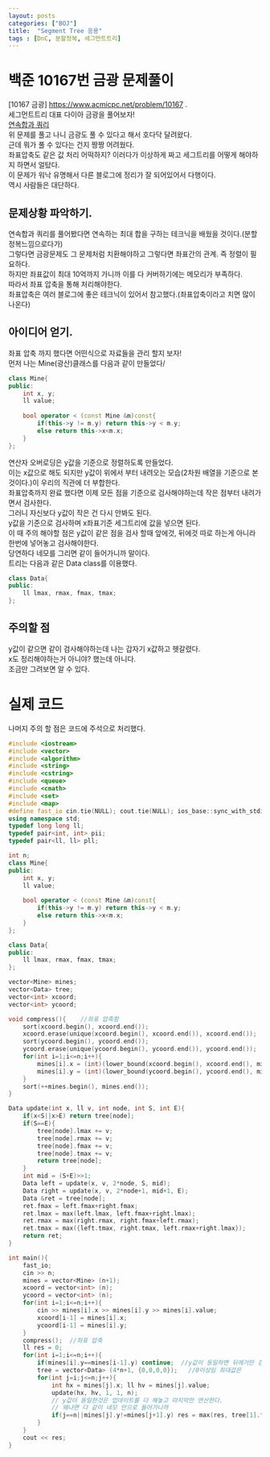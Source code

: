 ```yaml
---
layout: posts
categories: ["BOJ"]
title:  "Segment Tree 응용"
tags : [DnC, 분할정복, 세그먼트트리]
---
```


백준 10167번 금광 문제풀이
====================================

[10167 금광] <https://www.acmicpc.net/problem/10167>  .     
 세그먼트트리 대표 다이아 금광을 풀어보자!       
[연속합과 쿼리](https://www.acmicpc.net/problem/16993)       
위 문제를 풀고 나니 금광도 풀 수 있다고 해서 호다닥 달려왔다.      
근데 뭐가 풀 수 있다는 건지 짱짱 어려웠다.      
좌표압축도 같은 값 처리 어떡하지? 이러다가 이상하게 짜고 세그트리를 어떻게 해야하지 하면서 얼탔다.      
이 문제가 워낙 유명해서 다른 블로그에 정리가 잘 되어있어서 다행이다.      
역시 사람들은 대단하다.     

## 문제상황 파악하기.  
연속합과 쿼리를 풀어봤다면 연속하는 최대 합을 구하는 테크닉을 배웠을 것이다.(분할 정복느낌으로다가)      
그렇다면 금광문제도 그 문제처럼 치환해야하고 그렇다면 좌표간의 관계. 즉 정렬이 필요하다.     
하지만 좌표값이 최대 10억까지 가니까 이를 다 커버하기에는 메모리가 부족하다.     
따라서 좌표 압축을 통해 처리해야한다.     
좌표압축은 여러 블로그에 좋은 테크닉이 있어서 참고했다.(좌표압축이라고 치면 많이 나온다)     

## 아이디어 얻기.  
좌표 압축 까지 했다면 어떤식으로 자료들을 관리 할지 보자!      
먼저 나는 Mine(광산)클래스를 다음과 같이 만들었다/
```cpp
class Mine{
public:
    int x, y;
    ll value;
    
    bool operator < (const Mine &m)const{
        if(this->y != m.y) return this->y < m.y;
        else return this->x<m.x;
    }
};
```
연산자 오버로딩은 y값을 기준으로 정렬하도록 만들었다.      
이는 x값으로 해도 되지만 y값이 위에서 부터 내려오는 모습(2차원 배열을 기준으로 본것이다.)이 우리의 직관에 더 부합한다.      
좌표압축까지 완료 했다면 이제 모든 점을 기준으로 검사해야하는데 작은 점부터 내려가면서 검사한다.     
그러니 자신보다 y값이 작은 건 다시 안봐도 된다.     
y값을 기준으로 검사하며 x좌표기준 세그트리에 값을 넣으면 된다.      
이 때 주의 해야할 점은 y값이 같은 점을 검사 할때 앞에것, 뒤에것 따로 하는게 아니라 한번에 넣어놓고 검사해야한다.      
당연하다 네모를 그리면 같이 들어가니까 말이다.      
트리는 다음과 같은 Data class를 이용했다.     
```cpp
class Data{
public:
    ll lmax, rmax, fmax, tmax;
};
```

## 주의할 점
y값이 같으면 같이 검사해야하는데 나는 갑자기 x값하고 헷갈렸다.      
x도 정리해야하는거 아니야? 했는데 아니다.     
조금만 그려보면 알 수 있다.       

# 실제 코드
나머지 주의 할 점은 코드에 주석으로 처리했다.     
```cpp
#include <iostream>
#include <vector>
#include <algorithm>
#include <string>
#include <cstring>
#include <queue>
#include <cmath>
#include <set>
#include <map>
#define fast_io cin.tie(NULL); cout.tie(NULL); ios_base::sync_with_stdio(false);
using namespace std;
typedef long long ll;
typedef pair<int, int> pii;
typedef pair<ll, ll> pll;

int n;
class Mine{
public:
    int x, y;
    ll value;
    
    bool operator < (const Mine &m)const{
        if(this->y != m.y) return this->y < m.y;
        else return this->x<m.x;
    }
};

class Data{
public:
    ll lmax, rmax, fmax, tmax;
};

vector<Mine> mines;
vector<Data> tree;
vector<int> xcoord;
vector<int> ycoord;

void compress(){    //좌표 압축함
    sort(xcoord.begin(), xcoord.end());
    xcoord.erase(unique(xcoord.begin(), xcoord.end()), xcoord.end());
    sort(ycoord.begin(), ycoord.end());
    ycoord.erase(unique(ycoord.begin(), ycoord.end()), ycoord.end());
    for(int i=1;i<=n;i++){
        mines[i].x = (int)(lower_bound(xcoord.begin(), xcoord.end(), mines[i].x)-xcoord.begin())+1;
        mines[i].y = (int)(lower_bound(ycoord.begin(), ycoord.end(), mines[i].y)-ycoord.begin())+1;
    }
    sort(++mines.begin(), mines.end());
}

Data update(int x, ll v, int node, int S, int E){
    if(x<S||x>E) return tree[node];
    if(S==E){
        tree[node].lmax += v;
        tree[node].rmax += v;
        tree[node].fmax += v;
        tree[node].tmax += v;
        return tree[node];
    }
    int mid = (S+E)>>1;
    Data left = update(x, v, 2*node, S, mid);
    Data right = update(x, v, 2*node+1, mid+1, E);
    Data &ret = tree[node];
    ret.fmax = left.fmax+right.fmax;
    ret.lmax = max(left.lmax, left.fmax+right.lmax);
    ret.rmax = max(right.rmax, right.fmax+left.rmax);
    ret.tmax = max({left.tmax, right.tmax, left.rmax+right.lmax});
    return ret;
}

int main(){
    fast_io;
    cin >> n;
    mines = vector<Mine> (n+1);
    xcoord = vector<int> (n);
    ycoord = vector<int> (n);
    for(int i=1;i<=n;i++){
        cin >> mines[i].x >> mines[i].y >> mines[i].value;
        xcoord[i-1] = mines[i].x;
        ycoord[i-1] = mines[i].y;
    }
    compress();  //좌표 압축
    ll res = 0;
    for(int i=1;i<=n;i++){
        if(mines[i].y==mines[i-1].y) continue;  //y값이 동일하면 뒤에거만 검사한다. 왜냐면 밑에서 처리 하는걸보면안다.
        tree = vector<Data> (4*n+1, {0,0,0,0});   //0이상임 최대값은
        for(int j=i;j<=n;j++){
            int hx = mines[j].x; ll hv = mines[j].value;
            update(hx, hv, 1, 1, n);
            // y값이 동일한것은 업데이트를 다 해놓고 마지막만 연산한다.
            // 왜냐면 다 같이 네모 안으로 들어가니까
            if(j==n||mines[j].y!=mines[j+1].y) res = max(res, tree[1].tmax);
        }
    }
    cout << res;
}

```

